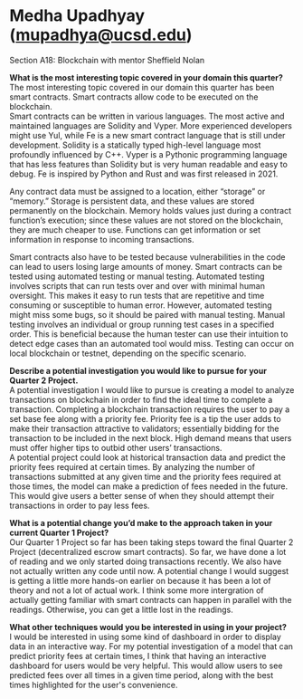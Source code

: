 # Medha Upadhyay (mupadhya@ucsd.edu) <br> 
Section A18: Blockchain with mentor Sheffield Nolan

**What is the most interesting topic covered in your domain this quarter?** <br> 
The most interesting topic covered in our domain this quarter has been smart contracts. Smart contracts allow code to be executed on the blockchain. <br> 
Smart contracts can be written in various languages. The most active and maintained languages are Solidity and Vyper. More experienced developers might use Yul, while Fe is a new smart contract language that is still under development. Solidity is a statically typed high-level language most profoundly influenced by C++. Vyper is a Pythonic programming language that has less features than Solidity but is very human readable and easy to debug. Fe is inspired by Python and Rust and was first released in 2021. <br>

Any contract data must be assigned to a location, either “storage” or “memory.” Storage is persistent data, and these values are stored permanently on the blockchain. Memory holds values just during a contract function’s execution; since these values are not stored on the blockchain, they are much cheaper to use. Functions can get information or set information in response to incoming transactions. <br>

Smart contracts also have to be tested because vulnerabilities in the code can lead to users losing large amounts of money. Smart contracts can be tested using automated testing or manual testing. Automated testing involves scripts that can run tests over and over with minimal human oversight. This makes it easy to run tests that are repetitive and time consuming or susceptible to human error. However, automated testing might miss some bugs, so it should be paired with manual testing. Manual testing involves an individual or group running test cases in a specified order. This is beneficial because the human tester can use their intuition to detect edge cases than an automated tool would miss. Testing can occur on local blockchain or testnet, depending on the specific scenario. <br>

**Describe a potential investigation you would like to pursue for your Quarter 2 Project.** <br> 
A potential investigation I would like to pursue is creating a model to analyze transactions on blockchain in order to find the ideal time to complete a transaction. Completing a blockchain transaction requires the user to pay a set base fee along with a priority fee. Priority fee is a tip the user adds to make their transaction attractive to validators; essentially bidding for the transaction to be included in the next block. High demand means that users must offer higher tips to outbid other users’ transactions. <br>
A potential project could look at historical transaction data and predict the priority fees required at certain times. By analyzing the number of transactions submitted at any given time and the priority fees required at those times, the model can make a prediction of fees needed in the future. This would give users a better sense of when they should attempt their transactions in order to pay less fees. <br>

**What is a potential change you’d make to the approach taken in your current Quarter 1 Project?** <br> 
Our Quarter 1 Project so far has been taking steps toward the final Quarter 2 Project (decentralized escrow smart contracts). So far, we have done a lot of reading and we only started doing transactions recently. We also have not actually written any code until now. A potential change I would suggest is getting a little more hands-on earlier on because it has been a lot of theory and not a lot of actual work. I think some more intergration of actually getting familiar with smart contracts can happen in parallel with the readings. Otherwise, you can get a little lost in the readings. <br>

**What other techniques would you be interested in using in your project?** <br>
I would be interested in using some kind of dashboard in order to display data in an interactive way. For my potential investigation of a model that can predict priority fees at certain times, I think that having an interactive dashboard for users would be very helpful. This would allow users to see predicted fees over all times in a given time period, along with the best times highlighted for the user's convenience. <br>


